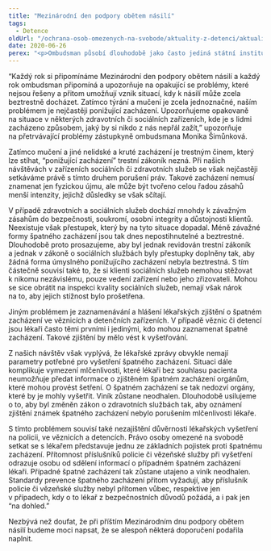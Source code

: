 ```yaml
---
title: "Mezinárodní den podpory obětem násilí"
tags:
  - Detence
oldUrl: "/ochrana-osob-omezenych-na-svobode/aktuality-z-detenci/aktuality-z-detenci-2020/mezinarodni-den-podpory-obetem-nasili-1/"
date: 2020-06-26
perex: "<p>Ombudsman působí dlouhodobě jako často jediná státní instituce, která má v popisu práce bránit špatnému zacházení s lidmi, kteří jsou z různých důvodů omezeni na svobodě. Ať se jedná o klienty sociálních služeb, uvězněné či o pacienty léčeben nebo psychiatrických nemocnic. Ombudsman nejen dohlíží, jak je s těmito lidmi zacházeno, ale především upozorňuje na všechna pochybení, ke kterým mnohdy dochází jednoduše proto, že je české zákony umožňují a tolerují. Na tyto systémové problémy je vhodné upozornit právě dnes, kdy si připomínáme Mezinárodní den podpory obětem násilí. Již čtrnáct let se snažíme, aby těchto obětí bylo co nejméně. Pomohly by také systémové změny, o které se již několik let snažíme. Rozhodli jsme se proto upozornit na několik aspektů prevence, které dlouhodobě unikají pozornosti veřejnosti.</p>"
---
```


<!-- imported from the old website -->

<p>“Každý rok si připomínáme Mezinárodní den podpory obětem násilí a každý rok ombudsman připomíná a upozorňuje na opakující se problémy, které nejsou řešeny a přitom umožňují vznik situací, kdy k násilí může zcela beztrestně docházet. Zatímco týrání a mučení je zcela jednoznačné, naším problémem je nejčastěji ponižující zacházení. Upozorňujeme opakovaně na situace v některých zdravotních či sociálních zařízeních, kde je s lidmi zacházeno způsobem, jaký by si nikdo z nás nepřál zažít,” upozorňuje na přetrvávající problémy zástupkyně ombudsmana Monika Šimůnková.</p><p>Zatímco mučení a jiné nelidské a kruté zacházení je trestným činem, který lze stíhat, “ponižující zacházení” trestní zákoník nezná. Při našich návštěvách v zařízeních sociálních či zdravotních služeb se však nejčastěji setkáváme právě s tímto druhem porušení práv. Takové zacházení nemusí znamenat jen fyzickou újmu, ale může být tvořeno celou řadou zásahů menší intenzity, jejichž důsledky se však sčítají.</p><p>V případě zdravotních a sociálních služeb dochází mnohdy k závažným zásahům do bezpečnosti, soukromí, osobní integrity a důstojnosti klientů. Neexistuje však přestupek, který by na tyto situace dopadal. Méně závažné formy špatného zacházení jsou tak dnes nepostihnutelné a beztrestné. Dlouhodobě proto prosazujeme, aby byl jednak revidován trestní zákoník a jednak v zákoně o sociálních službách byly přestupky doplněny tak, aby žádná forma úmyslného ponižujícího zacházení nebyla beztrestná. S tím částečně souvisí také to, že si klienti sociálních služeb nemohou stěžovat k nikomu nezávislému, pouze vedení zařízení nebo jeho zřizovateli. Mohou se sice obrátit na inspekci kvality sociálních služeb, nemají však nárok na to, aby jejich stížnost bylo prošetřena.</p><p>Jiným problémem je zaznamenávání a hlášení lékařských zjištění o špatném zacházení ve věznicích a detenčních zařízeních. V případě věznic či detencí jsou lékaři často těmi prvními i jedinými, kdo mohou zaznamenat špatné zacházení. Takové zjištění by mělo vést k vyšetřování.</p><p>Z našich návštěv však vyplývá, že lékařské zprávy obvykle nemají parametry potřebné pro vyšetření špatného zacházení. Situaci dále komplikuje vymezení mlčenlivosti, které lékaři bez souhlasu pacienta neumožňuje předat informace o zjištěném špatném zacházení orgánům, které mohou provést šetření. O špatném zacházení se tak nedozví orgány, které by je mohly vyšetřit. Viník zůstane neodhalen. Dlouhodobě usilujeme o to, aby byl změněn zákon o zdravotních službách tak, aby oznámení zjištění známek špatného zacházení nebylo porušením mlčenlivosti lékaře.</p><p>S tímto problémem souvisí také nezajištění důvěrnosti lékařských vyšetření na policii, ve věznicích a detencích. Právo osoby omezené na svobodě setkat se s lékařem představuje jednu ze základních pojistek proti špatnému zacházení. Přítomnost příslušníků policie či vězeňské služby při vyšetření odrazuje osobu od sdělení informací o případném špatném zacházení lékaři. Případné špatné zacházení tak zůstane utajeno a viník neodhalen. Standardy prevence špatného zacházení přitom vyžadují, aby příslušník policie či vězeňské služby nebyl přítomen vůbec, respektive jen v případech, kdy o to lékař z bezpečnostních důvodů požádá, a i pak jen “na dohled.”</p><p>Nezbývá než doufat, že při příštím Mezinárodním dnu podpory obětem násilí budeme moci napsat, že se alespoň některá doporučení podařila naplnit.</p>
